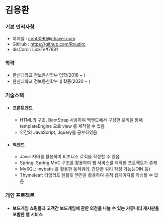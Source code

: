# 김용환
### 기본 인적사항
 - 이메일 : cnh0090@nhaver.com
 - GitHub : https://github.com/Ryudirc
 - disCord : LickTe#7681
 
 ### 학력
  - 한신대학교 정보통신학부 입학(2018 ~ )
  - 한신대학교 정보통신학부 휴학중(2020 ~ )
  
 ### 기술스택
 - #### 프론트엔드
    - HTML의 구조, BootStrap 사용하여 백엔드에서 구성한 로직을 통해 templateEngine 으로 view 를 제작할 수 있음
    - 약간의 JavaScript, Jquery를 공부하였음
    
 - #### 백엔드
    - Java: 자바를 활용하여 비즈니스 로직을 작성할 수 있음
    - Spring: Spring MVC 구조를 활용하여 웹 서비스를 제작한 프로젝트가 존재
    - MySQL: mybatis 를 활용한 동적쿼리, 간단한 쿼리 작성 가능(JOIN 등)
    - Thymeleaf: 타임리프 템플릿 엔진을 활용하여 동적 웹페이지를 작성할 수 있음


### 개인 프로젝트 
- #### 보드게임 쇼핑몰과 고객간 보드게임에 관한 의견을 나눌 수 있는 커뮤니티 게시판을 포함한 웹 서비스

    
 
